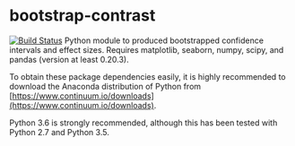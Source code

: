 # bootstrap-contrast
[![Build Status](https://travis-ci.org/josesho/bootstrap_contrast.svg?branch=master)](https://travis-ci.org/josesho/bootstrap_contrast)
Python module to produced bootstrapped confidence intervals and effect sizes. Requires matplotlib, seaborn, numpy, scipy, and pandas (version at least 0.20.3).

To obtain these package dependencies easily, it is highly recommended to download the Anaconda distribution of Python from [https://www.continuum.io/downloads](https://www.continuum.io/downloads). 

Python 3.6 is strongly recommended, although this has been tested with Python 2.7 and Python 3.5.
